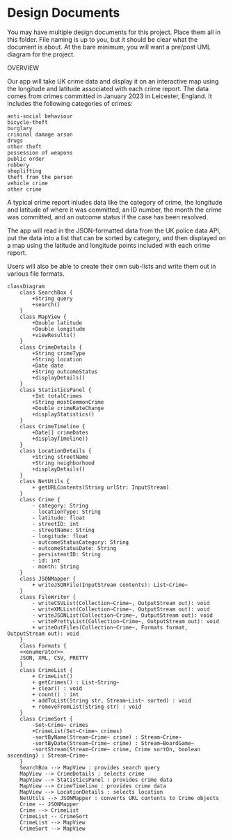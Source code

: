 # Design Documents

You may have multiple design documents for this project. Place them all in this folder. File naming is up to you, but it should be clear what the document is about. At the bare minimum, you will want a pre/post UML diagram for the project. 

OVERVIEW

Our app will take UK crime data and display it on an interactive map using the longitude and latitude associated with each crime report. The data comes from crimes committed in January 2023 in Leicester, England. It includes the following categories of crimes: 

    anti-social behaviour
    bicycle-theft
    burglary
    criminal damage arson
    drugs
    other theft
    possession of weapons
    public order
    robbery
    shoplifting
    theft from the person
    vehicle crime
    other crime

A typical crime report inludes data like the category of crime, the longitude and latitude of where it was committed, an ID number, the month the crime was committed, and an outcome status if the case has been resolved. 

The app will read in the JSON-formatted data from the UK police data API, put the data into a list that can be sorted by category, and then displayed on a map using the latitude and longitude points included with each crime report. 

Users will also be able to create their own sub-lists and write them out in various file formats. 

```mermaid
classDiagram
    class SearchBox {
        +String query
        +search()
    }
    class MapView {
        +Double latitude
        +Double longitude
        +viewResults()
    }
    class CrimeDetails {
        +String crimeType
        +String location
        +Date date
        +String outcomeStatus
        +displayDetails()
    }
    class StatisticsPanel {
        +Int totalCrimes
        +String mostCommonCrime
        +Double crimeRateChange
        +displayStatistics()
    }
    class CrimeTimeline {
        +Date[] crimeDates
        +displayTimeline()
    }
    class LocationDetails {
        +String streetName
        +String neighborhood
        +displayDetails()
    }
    class NetUtils {
        + getURLContents(String urlStr: InputStream)
    }
    class Crime {
        - category: String
        - locationType: String
        - latitude: float
        - streetID: int
        - streetName: String
        - longitude: float
        - outcomeStatusCategory: String
        - outcomeStatusDate: String
        - persistentID: String
        - id: int
        - month: String
    }
    class JSONMapper {
        + writeJSONFile(InputStream contents): List~Crime~
    }
    class FileWriter {
        - writeCSVList(Collection~Crime~, OutputStream out): void
        - writeXMLList(Collection~Crime~, OutputStream out): void
        - writeJSONList(Collection~Crime~, OutputStream out): void
        - writePrettyList(Collection~Crime~, OutputStream out): void
        + writeOutFiles(Collection~Crime~, Formats format, OutputStream out): void
    }
    class Formats {
    <<enumerator>>
    JSON, XML, CSV, PRETTY
    }
    class CrimeList {
        + CrimeList()
        + getCrimes() : List~String~
        + clear() : void
        + count() : int
        + addToList(String str, Stream~List~ sorted) : void
        + removeFromList(String str) : void
    }
    class CrimeSort {
        -Set~Crime~ crimes
        +CrimeList(Set~Crime~ crimes)
        -sortByName(Stream~Crime~ crime) : Stream~Crime~
        -sortByDate(Stream~Crime~ crime) : Stream~BoardGame~
        -sortStream(Stream~Crime~ crime, Crime sortOn, boolean ascending) : Stream~Crime~
    }
    SearchBox --> MapView : provides search query
    MapView --> CrimeDetails : selects crime
    MapView --> StatisticsPanel : provides crime data
    MapView --> CrimeTimeline : provides crime data
    MapView --> LocationDetails : selects location
    NetUtils --> JSONMapper : converts URL contents to Crime objects
    Crime -- JSONMapper
    Crime --> CrimeList
    CrimeList -- CrimeSort
    CrimeList --> MapView
    CrimeSort --> MapView

```